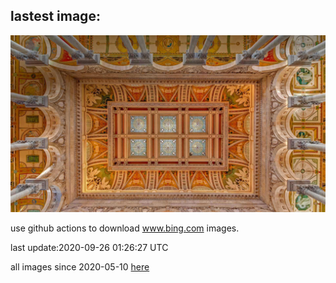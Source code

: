 ## lastest image:
![](images/NatBookFest.jpg)

use github actions to download www.bing.com images.

last update:2020-09-26 01:26:27 UTC

all images since 2020-05-10 [here](https://github.com/counter2015/bing-daily-images/tree/master/images) 
